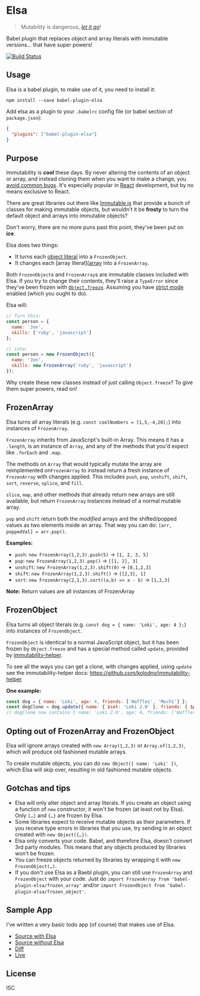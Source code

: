 # Elsa

> Mutability is dangerous, [_let it go_](https://www.youtube.com/watch?v=A_DaizJnnJQ)!

Babel plugin that replaces object and array literals with immutable versions… that have super powers!

[![Build Status](https://travis-ci.org/JonAbrams/elsa.svg?branch=master)](https://travis-ci.org/JonAbrams/elsa)

## Usage

Elsa is a babel plugin, to make use of it, you need to install it:

    npm install --save babel-plugin-elsa

Add elsa as a plugin to your `.babelrc` config file (or babel section of `package.json`):
```json
{
  "plugins": ["babel-plugin-elsa"]
}
```

## Purpose

Immutability is **cool** these days. By never altering the contents of an object or array, and instead cloning them when you want to make a change, you [avoid common bugs](http://www.yegor256.com/2014/06/09/objects-should-be-immutable.html). It's especially popular in [React](https://facebook.github.io/react/) development, but by no means exclusive to React.

There are great libraries out there like [Immutable.js](https://facebook.github.io/immutable-js/) that
provide a bunch of classes for making immutable objects, but wouldn't it be **frosty** to turn the default object and arrays into immutable objects?

Don't worry, there are no more puns past this point, they've been put on **ice**.

Elsa does two things:
- It turns each [object literal](https://developer.mozilla.org/en-US/docs/Web/JavaScript/Guide/Grammar_and_types#Object_literals) into a `FrozenObject`.
- It changes each [array literal]([array](https://developer.mozilla.org/en-US/docs/Web/JavaScript/Guide/Grammar_and_types#Array_literals) into a `FrozenArray`.

Both `FrozenObject`s and `FrozenArray`s are immutable classes included with Elsa. If you try to change their contents, they'll raise
a `TypeError` since they've been frozen with [`Object.freeze`](https://developer.mozilla.org/en-US/docs/Web/JavaScript/Reference/Global_Objects/Object/freeze). Assuming you have [strict mode](https://developer.mozilla.org/en-US/docs/Web/JavaScript/Reference/Strict_mode) enabled (which you ought to do).

Elsa will:
```javascript
// Turn this:
const person = {
  name: 'Jon',
  skills: ['ruby', 'javascript']
};

// into:
const person = new FrozenObject({
  name: 'Jon',
  skills: new FrozenArray('ruby', 'javascript')
});
```

Why create these new classes instead of just calling `Object.freeze`? To give them super powers, read on!

## FrozenArray

Elsa turns all array literals (e.g. `const coolNumbers = [1,5,-4,20];`) into instances of `FrozenArray`.

`FrozenArray` inherits from JavaScript's built-in Array. This means it has a `.length`, is an instance of `Array`, and any of the methods that you'd expect like `.forEach` and `.map`.

The methods on `Array` that would typically mutate the array are reimplemented on`FrozenArray` to
instead return a fresh instance of `FrozenArray` with changes applied. This includes `push`, `pop`,
`unshift`, `shift`, `sort`, `reverse`, `splice`, and `fill`.

`slice`, `map`, and other methods that already return new arrays are still available, but
return `FrozenArray` instances instead of a normal mutable array.

`pop` and `shift` return both the _modified_ arrays and the shifted/popped values as two elements inside an array. That way you can do: `[arr, poppedVal] = arr.pop()`.

**Examples:**
- `push`: `new FrozenArray(1,2,3).push(5)` -> `[1, 2, 3, 5]`
- `pop`: `new FrozenArray(1,2,3).pop()` -> `[[1, 2], 3]`
- `unshift`: `new FrozenArray(1,2,3).shift(0)` -> `[0,1,2,3]`
- `shift`: `new FrozenArray(1,2,3).shift()` -> `[[2,3], 1]`
- `sort`: `new FrozenArray(2,1,3).sort((a,b) => a - b)` -> `[1,2,3]`

**Note:** Return values are all instances of FrozenArray

## FrozenObject

Elsa turns all object literals (e.g. `const dog = { name: 'Loki', age: 4 };`) into instances of `FrozenObject`.

`FrozenObject` is identical to a normal JavaScript object, but it has been frozen by `Object.freeze`
and has a special method called `update`, provided by [immutability-helper](https://github.com/kolodny/immutability-helper).

To see all the ways you can get a clone, with changes applied, using `update` see the immutability-helper docs: https://github.com/kolodny/immutability-helper

**One example:**
```javascript
const dog = { name: 'Loki', age: 4, friends: ['Waffles', 'Mochi'] };
const dogClone = dog.update({ name: { $set: 'Loki 2.0' }, friends: { $push: ['Seamus'] } });
// dogClone now contains { name: 'Loki 2.0', age: 4, friends: ['Waffles', 'Mochi', 'Seamus'] }
```

## Opting out of FrozenArray and FrozenObject

Elsa will ignore arrays created with `new Array(1,2,3)` or `Array.of(1,2,3)`, which will produce old
fashioned mutable arrays.

To create mutable objects, you can do `new Object({ name: 'Loki' })`, which Elsa will skip over, resulting in old fashioned mutable objects.

## Gotchas and tips

- Elsa will only alter object and array literals. If you create an object using a function of `new` constructor, it won't be frozen (at least not by Elsa). Only `[…]` and `{…}` are frozen by Elsa.
- Some libraries expect to receive mutable objects as their parameters. If you receive type errors in
libraries that you use, try sending in an object created with `new Object({…})`.
- Elsa only converts your code. Babel, and therefore Elsa, doesn't convert 3rd party modules. This means
that any objects produced by libraries won't be frozen.
- You can freeze objects returned by libraries by wrapping it with `new FrozenObject(…)`.
- If you don't use Elsa as a Baebl plugin, you can still use `FrozenArray` and `FrozenObject` with your code. Just do `import FrozenArray from 'babel-plugin-elsa/frozen_array'` and/or `import FrozenObject from 'babel-plugin-elsa/frozen_object'`.

## Sample App

I've written a very basic todo app (of course) that makes use of Elsa.

- [Source with Elsa](https://github.com/JonAbrams/todo-elsa)
- [Source without Elsa](https://github.com/JonAbrams/todo-elsa/tree/07e325445ad3fcb6a1244f85bbbcdac43033d13a)
- [Diff](https://github.com/JonAbrams/todo-elsa/commit/07e325445ad3fcb6a1244f85bbbcdac43033d13a)
- [Live](https://todo-elsa-whylddtmuu.now.sh)

## License

ISC
